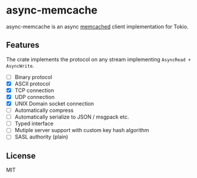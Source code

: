 # async-memcache
async-memcache is an async [memcached](https://memcached.org/) client implementation for Tokio.

## Features
The crate implements the protocol on any stream implementing `AsyncRead + AsyncWrite`.

- [ ] Binary protocol
- [x] ASCII protocol
- [x] TCP connection
- [x] UDP connection
- [x] UNIX Domain socket connection
- [ ] Automatically compress
- [ ] Automatically serialize to JSON / msgpack etc.
- [ ] Typed interface
- [ ] Mutiple server support with custom key hash algorithm
- [ ] SASL authority (plain)

## License
MIT
